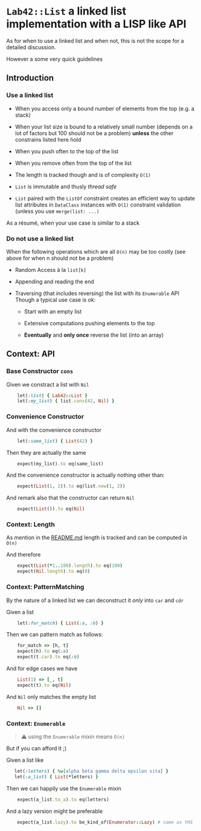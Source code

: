 
# `Lab42::List` a linked list implementation with a LISP like API

As for when to use a linked list and when not, this is not the scope for a detailed discussion.

However a some very quick guidelines

## Introduction

### Use a linked list

- When you access only a bound number of elements from the top  (e.g. a stack)

- When your list size is bound to a relatively small number (depends on a lot of factors but 100 should not be a problem)
**unless** the other constrains listed here hold

- When you push often to the top of the list

- When you remove often from the top of the list

- The length is tracked though and is of complexity `O(1)`

- `List` is immutable and thusly _thread safe_

- `List` paired with the `ListOf` constraint creates an efficient way
to update list attributes in `DataClass` instances with `O(1)` constraint validation (unless you use `merge(list: ...)`

As a résumé, when your use case is similar to a stack

### Do not use a linked list

When the following operations which are all `O(n)` may be too costly (see above for when n should not be a problem)

- Random Access à la `list[k]`

- Appending and reading the end

- Traversing (that includes reversing) the list with its `Enumerable` API
Though a typical use case is ok:
  
  - Start with an empty list

  - Extensive computations pushing elements to the top

  - **Eventually** and **only once** reverse the list (into an array)


## Context: API

### Base Constructor `cons`

Given we constract a list with `Nil`
```ruby
    let(:list) { Lab42::List }
    let(:my_list) { list.cons(42, Nil) }
```

### Convenience Constructor

And with the convenience constructor
```ruby
    let(:same_list) { List(42) }
```

Then they are actually the same
```ruby
    expect(my_list).to eq(same_list)
```

And the convenience constructor is actually nothing other than:
```ruby
    expect(List(1, 2)).to eq(list.new(1, 2))
```

And remark also that the constructor can return `Nil`
```ruby
    expect(List()).to eq(Nil)
```

### Context: Length

As mention in the [README.md](../README.md) length is tracked and can be computed in `O(n)`

And therefore
```ruby
    expect(List(*1..100).length).to eq(100)
    expect(Nil.length).to eq(0)
```
### Context: PatternMatching

By the nature of a linked list we can deconstruct it _only_ into `car` and `cdr`

Given a list
```ruby
    let(:for_match) { List(:a, :b) }
```
Then we can pattern match as follows:
```ruby
    for_match => [h, t]
    expect(h).to eq(:a)
    expect(t.car).to eq(:b)
```

And for edge cases we have
```ruby
    List(1) => [_, t]
    expect(t).to eq(Nil)
```

And `Nil` only matches the empty list
```ruby
    Nil => []
```

### Context: `Enumerable`

> :warning: using the `Enumerable` mixin means `O(n)`

But if you can afford it ;)

Given a list like
```ruby
   let(:letters) { %w[alpha beta gamma delta epsilon sita] }
   let(:a_list) { List(*letters) }
```

Then we can happily use the `Enumerable` mixin
```ruby
    expect(a_list.to_a).to eq(letters)
```

And a lazy version might be preferable
```ruby
    expect(a_list.lazy).to be_kind_of(Enumerator::Lazy) # same as YHS
```

<!--SPDX-License-Identifier: Apache-2.0-->
